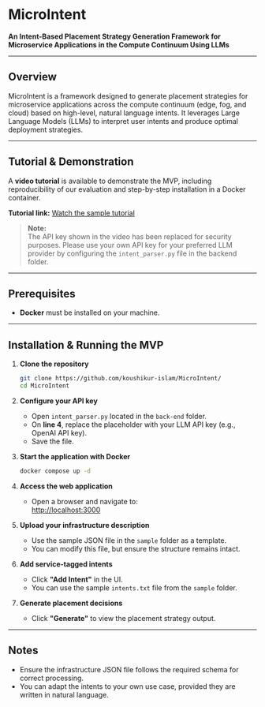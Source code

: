 # MicroIntent

**An Intent-Based Placement Strategy Generation Framework for Microservice Applications in the Compute Continuum Using LLMs**


---

## Overview
MicroIntent is a framework designed to generate placement strategies for microservice applications across the compute continuum (edge, fog, and cloud) based on high-level, natural language intents. It leverages Large Language Models (LLMs) to interpret user intents and produce optimal deployment strategies.

---

## Tutorial & Demonstration
A **video tutorial** is available to demonstrate the MVP, including reproducibility of our evaluation and step-by-step installation in a Docker container.

**Tutorial link:** [Watch the sample tutorial](https://drive.google.com/file/d/1UJ0CtBP7Ar97t_qTIOyElT7lByyDCVj-/view?usp=sharing)

> **Note:**  
> The API key shown in the video has been replaced for security purposes. Please use your own API key for your preferred LLM provider by configuring the `intent_parser.py` file in the backend folder.

---

## Prerequisites
- **Docker** must be installed on your machine.

---

## Installation & Running the MVP

1. **Clone the repository**  
   ```bash
   git clone https://github.com/koushikur-islam/MicroIntent/
   cd MicroIntent
   ```

2. **Configure your API key**  
   - Open `intent_parser.py` located in the `back-end` folder.  
   - On **line 4**, replace the placeholder with your LLM API key (e.g., OpenAI API key).  
   - Save the file.

3. **Start the application with Docker**  
   ```bash
   docker compose up -d
   ```

4. **Access the web application**  
   - Open a browser and navigate to:  
     [http://localhost:3000](http://localhost:3000)

5. **Upload your infrastructure description**  
   - Use the sample JSON file in the `sample` folder as a template.  
   - You can modify this file, but ensure the structure remains intact.

6. **Add service-tagged intents**  
   - Click **"Add Intent"** in the UI.  
   - You can use the sample `intents.txt` file from the `sample` folder.

7. **Generate placement decisions**  
   - Click **"Generate"** to view the placement strategy output.

---

## Notes
- Ensure the infrastructure JSON file follows the required schema for correct processing.  
- You can adapt the intents to your own use case, provided they are written in natural language.
